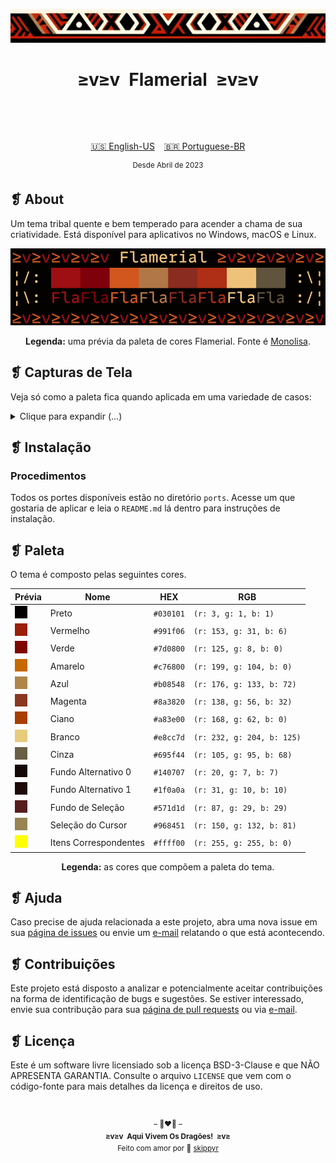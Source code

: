 <p align="center">
  <img alt="" src="assets/ornament.png" width="1020" />
</p>
<h1 align="center">≥v≥v&ensp;Flamerial&ensp;≥v≥v</h1>
<p align="center">
  <img alt="" src="https://img.shields.io/github/license/skippyr/flamerial?style=plastic&label=%E2%89%A5%20licen%C3%A7a&labelColor=%2324130e&color=%23b8150d" />
  &nbsp;
  <img alt="" src="https://img.shields.io/github/v/tag/skippyr/flamerial?style=plastic&label=%E2%89%A5%20tag&labelColor=%2324130e&color=%23b8150d" />
  &nbsp;
  <img alt="" src="https://img.shields.io/github/commit-activity/t/skippyr/flamerial?style=plastic&label=%E2%89%A5%20commits&labelColor=%2324130e&color=%23b8150d" />
  &nbsp;
  <img alt="" src="https://img.shields.io/github/stars/skippyr/flamerial?style=plastic&label=%E2%89%A5%20estrelas&labelColor=%2324130e&color=%23b8150d" />
</p>
<p align="center">
  <img alt="" src="https://custom-icon-badges.demolab.com/badge/Windows-0078D6?logo=windows11&logoColor=white" />
  <img alt="" src="https://img.shields.io/badge/macOS-000000?logo=apple&logoColor=F0F0F0" />
  <img alt="" src="https://img.shields.io/badge/Linux-FCC624?logo=linux&logoColor=black" />
</p>
<p align="center">
  <span><a href="https://github.com/skippyr/flamerial/blob/master/README.md">🇺🇸 English-US</a></span>
  &ensp;
  <span><a href="https://github.com/skippyr/flamerial/blob/master/README_pt-BR.md">🇧🇷 Portuguese-BR</a></span>
</p>
<p align="center"><sup>Desde Abril de 2023</sup></p>

## ❡ About
Um tema tribal quente e bem temperado para acender a chama de sua criatividade. Está disponível para aplicativos no Windows, macOS e Linux.

<p align="center">
  <img alt="" src="assets/preview_palette.png" width="1020" />
</p>
<p align="center"><strong>Legenda:</strong> uma prévia da paleta de cores Flamerial. Fonte é <a href="https://www.monolisa.dev">Monolisa</a>.</p>

## ❡ Capturas de Tela
Veja só como a paleta fica quando aplicada em uma variedade de casos:

<p>
  <details>
    <summary>Clique para expandir (...)</summary>
    <p align="center">
      <img alt="" src="assets/preview_eza.png" width="1020" />
    </p>
    <p align="center"><strong>Legenda:</strong> uma prévia da paleta Flamerial sendo utilizada enquanto executa <a href="https://github.com/eza-community/eza">eza</a> no <a href="https://github.com/kovidgoyal/kitty">Kitty</a> do macOS. Tema de shell é <a href="https://github.com/skippyr/flamerial">River Dreams</a> e fonte é <a href="https://www.monolisa.dev">Monolisa</a> (com substituição alternativa para <a href="https://github.com/ryanoasis/nerd-fonts">Symbols Nerd Font</a>). Imagem de fundo é uma arte de IA proveniente de um porte de wallpaper.</p>
    <p align="center">
      <img alt="" src="assets/preview_helix.png" width="1020" />
    </p>
    <p align="center"><strong>Legenda:</strong> uma prévia da paleta Flamerial sendo utilizada enquanto executa <a href="https://github.com/helix-editor/helix">helix</a> (usando o tema <code>base16_default</code>) no <a href="https://github.com/kovidgoyal/kitty">Kitty</a> do macOS. Fonte é <a href="https://www.monolisa.dev">Monolisa</a> (com substituição alternativa para <a href="https://github.com/ryanoasis/nerd-fonts">Symbols Nerd Font</a>). Imagem de fundo é uma arte de IA proveniente de um porte de wallpaper.</p>
    <p align="center">
      <img alt="" src="assets/preview_neofetch.png" width="1020" />
    </p>
    <p align="center"><strong>Legenda:</strong> uma prévia da paleta Flamerial sendo utilizada enquanto executa <a href="https://github.com/dylanaraps/neofetch">neofetch</a> no <a href="https://github.com/kovidgoyal/kitty">Kitty</a> do macOS. Tema de shell é <a href="https://github.com/skippyr/flamerial">River Dreams</a> e fonte é <a href="https://www.monolisa.dev">Monolisa</a> (com substituição alternativa para <a href="https://github.com/ryanoasis/nerd-fonts">Symbols Nerd Font</a>). Imagem de fundo é uma arte de IA proveniente de um porte de wallpaper.</p>
    <p align="center">
      <img alt="" src="assets/preview_ghosts_figlet.png" width="1020" />
    </p>
    <p align="center"><strong>Legenda:</strong> uma prévia da paleta Flamerial sendo utilizada enquanto executa o script de cores <a href="https://github.com/stark/Color-Scripts/blob/master/color-scripts/ghosts">ghosts</a> e <a href="http://www.figlet.org">figlet</a> no <a href="https://github.com/kovidgoyal/kitty">Kitty</a> do macOS. Tema de shell é <a href="https://github.com/skippyr/flamerial">River Dreams</a> e fonte é <a href="https://www.monolisa.dev">Monolisa</a> (com substituição alternativa para <a href="https://github.com/ryanoasis/nerd-fonts">Symbols Nerd Font</a>). Imagem de fundo é uma arte de IA proveniente de um porte de wallpaper.</p>
  </details>
</p>

## ❡ Instalação
### Procedimentos
Todos os portes disponíveis estão no diretório `ports`. Acesse um que gostaria de aplicar e leia o `README.md` lá dentro para instruções de instalação.

## ❡ Paleta
O tema é composto pelas seguintes cores.

<table align="center">
  <thead>
    <tr>
      <th>Prévia</th>
      <th>Nome</th>
      <th>HEX</th>
      <th>RGB</th>
    </tr>
  </thead>
  <tbody>
    <tr>
      <td><img alt="" src="assets/black.png" /></td>
      <td>Preto</td>
      <td><code>#030101</code></td>
      <td><code>(r: 3, g: 1, b: 1)</code></td>
    </tr>
    <tr>
      <td><img alt="" src="assets/red.png" /></td>
      <td>Vermelho</td>
      <td><code>#991f06</code></td>
      <td><code>(r: 153, g: 31, b: 6)</code></td>
    </tr>
    <tr>
      <td><img alt="" src="assets/green.png" /></td>
      <td>Verde</td>
      <td><code>#7d0800</code></td>
      <td><code>(r: 125, g: 8, b: 0)</code></td>
    </tr>
    <tr>
      <td><img alt="" src="assets/yellow.png" /></td>
      <td>Amarelo</td>
      <td><code>#c76800</code></td>
      <td><code>(r: 199, g: 104, b: 0)</code></td>
    </tr>
    <tr>
      <td><img alt="" src="assets/blue.png" /></td>
      <td>Azul</td>
      <td><code>#b08548</code></td>
      <td><code>(r: 176, g: 133, b: 72)</code></td>
    </tr>
    <tr>
      <td><img alt="" src="assets/magenta.png" /></td>
      <td>Magenta</td>
      <td><code>#8a3820</code></td>
      <td><code>(r: 138, g: 56, b: 32)</code></td>
    </tr>
    <tr>
      <td><img alt="" src="assets/cyan.png" /></td>
      <td>Ciano</td>
      <td><code>#a83e00</code></td>
      <td><code>(r: 168, g: 62, b: 0)</code></td>
    </tr>
    <tr>
      <td><img alt="" src="assets/white.png" /></td>
      <td>Branco</td>
      <td><code>#e8cc7d</code></td>
      <td><code>(r: 232, g: 204, b: 125)</code></td>
    </tr>
    <tr>
      <td><img alt="" src="assets/gray.png" /></td>
      <td>Cinza</td>
      <td><code>#695f44</code></td>
      <td><code>(r: 105, g: 95, b: 68)</code></td>
    </tr>
    <tr>
      <td><img alt="" src="assets/alternate_background_0.png" /></td>
      <td>Fundo Alternativo 0</td>
      <td><code>#140707</code></td>
      <td><code>(r: 20, g: 7, b: 7)</code></td>
    </tr>
    <tr>
      <td><img alt="" src="assets/alternate_background_1.png" /></td>
      <td>Fundo Alternativo 1</td>
      <td><code>#1f0a0a</code></td>
      <td><code>(r: 31, g: 10, b: 10)</code></td>
    </tr>
    <tr>
      <td><img alt="" src="assets/selection_background.png" /></td>
      <td>Fundo de Seleção</td>
      <td><code>#571d1d</code></td>
      <td><code>(r: 87, g: 29, b: 29)</code></td>
    </tr>
    <tr>
      <td><img alt="" src="assets/cursor_selection.png" /></td>
      <td>Seleção do Cursor</td>
      <td><code>#968451</code></td>
      <td><code>(r: 150, g: 132, b: 81)</code></td>
    </tr>
    <tr>
      <td><img alt="" src="assets/matching_items.png" /></td>
      <td>Itens Correspondentes</td>
      <td><code>#ffff00</code></td>
      <td><code>(r: 255, g: 255, b: 0)</code></td>
    </tr>
  </tbody>
</table>
<p align="center"><strong>Legenda:</strong> as cores que compõem a paleta do tema.</p>

## ❡ Ajuda
Caso precise de ajuda relacionada a este projeto, abra uma nova issue em sua [página de issues](https://github.com/skippyr/flamerial/issues) ou envie um [e-mail](mailto:skippyr.developer@icloud.com) relatando o que está acontecendo.

## ❡ Contribuições
Este projeto está disposto a analizar e potencialmente aceitar contribuições na forma de identificação de bugs e sugestões. Se estiver interessado, envie sua contribução para sua [página de pull requests](https://github.com/skippyr/flamerial/pulls) ou via [e-mail](mailto:skippyr.developer@icloud.com).

## ❡ Licença
Este é um software livre licensiado sob a licença BSD-3-Clause e que NÃO APRESENTA GARANTIA. Consulte o arquivo `LICENSE` que vem com o código-fonte para mais detalhes da licença e direitos de uso.

&ensp;
<p align="center"><sup>– 🐉❤️‍🔥 –</br><strong>≥v≥v&ensp;Aqui Vivem Os Dragões!&ensp;≥v≥</strong><br/>Feito com amor por 🍒 <a href="https://github.com/skippyr">skippyr</a></sup></p>
